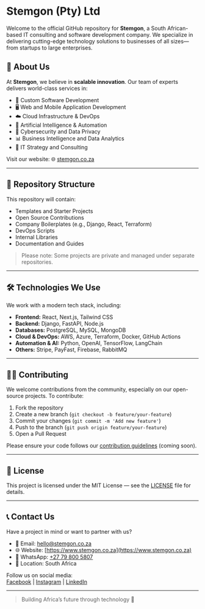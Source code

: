 # Stemgon (Pty) Ltd

Welcome to the official GitHub repository for **Stemgon**, a South African-based IT consulting and software development company. We specialize in delivering cutting-edge technology solutions to businesses of all sizes—from startups to large enterprises.

## 🚀 About Us

At **Stemgon**, we believe in **scalable innovation**. Our team of experts delivers world-class services in:

- 🔧 Custom Software Development  
- 🖥️ Web and Mobile Application Development  
- ☁️ Cloud Infrastructure & DevOps  
- 🤖 Artificial Intelligence & Automation  
- 🔐 Cybersecurity and Data Privacy  
- 📊 Business Intelligence and Data Analytics  
- 🧠 IT Strategy and Consulting  

Visit our website: 🌐 [stemgon.co.za](https://www.stemgon.co.za)

---

## 📁 Repository Structure

This repository will contain:

- Templates and Starter Projects
- Open Source Contributions
- Company Boilerplates (e.g., Django, React, Terraform)
- DevOps Scripts
- Internal Libraries
- Documentation and Guides

> Please note: Some projects are private and managed under separate repositories.

---

## 🛠️ Technologies We Use

We work with a modern tech stack, including:

- **Frontend:** React, Next.js, Tailwind CSS  
- **Backend:** Django, FastAPI, Node.js  
- **Databases:** PostgreSQL, MySQL, MongoDB  
- **Cloud & DevOps:** AWS, Azure, Terraform, Docker, GitHub Actions  
- **Automation & AI:** Python, OpenAI, TensorFlow, LangChain  
- **Others:** Stripe, PayFast, Firebase, RabbitMQ

---

## 🧑‍💻 Contributing

We welcome contributions from the community, especially on our open-source projects. To contribute:

1. Fork the repository
2. Create a new branch (`git checkout -b feature/your-feature`)
3. Commit your changes (`git commit -m 'Add new feature'`)
4. Push to the branch (`git push origin feature/your-feature`)
5. Open a Pull Request

Please ensure your code follows our [contribution guidelines](CONTRIBUTING.md) (coming soon).

---

## 📄 License

This project is licensed under the MIT License — see the [LICENSE](LICENSE) file for details.

---

## 📞 Contact Us

Have a project in mind or want to partner with us?

- 📧 Email: hello@stemgon.co.za  
- 🌐 Website: [https://www.stemgon.co.za](https://www.stemgon.co.za)  
- 📱 WhatsApp: [+27 79 800 5807](https://wa.me/27798005807)  
- 📍 Location: South Africa

Follow us on social media:  
[Facebook](https://www.facebook.com/stemgontech) | [Instagram](https://www.instagram.com/stemgontech) | [LinkedIn](https://www.linkedin.com/company/stemgon)

---

> Building Africa’s future through technology 🚀
